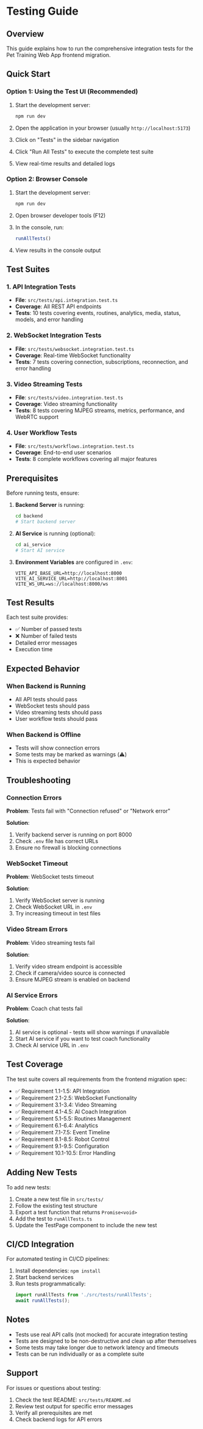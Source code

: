 # Testing Guide

## Overview

This guide explains how to run the comprehensive integration tests for the Pet Training Web App frontend migration.

## Quick Start

### Option 1: Using the Test UI (Recommended)

1. Start the development server:
   ```bash
   npm run dev
   ```

2. Open the application in your browser (usually `http://localhost:5173`)

3. Click on "Tests" in the sidebar navigation

4. Click "Run All Tests" to execute the complete test suite

5. View real-time results and detailed logs

### Option 2: Browser Console

1. Start the development server:
   ```bash
   npm run dev
   ```

2. Open browser developer tools (F12)

3. In the console, run:
   ```javascript
   runAllTests()
   ```

4. View results in the console output

## Test Suites

### 1. API Integration Tests
- **File**: `src/tests/api.integration.test.ts`
- **Coverage**: All REST API endpoints
- **Tests**: 10 tests covering events, routines, analytics, media, status, models, and error handling

### 2. WebSocket Integration Tests
- **File**: `src/tests/websocket.integration.test.ts`
- **Coverage**: Real-time WebSocket functionality
- **Tests**: 7 tests covering connection, subscriptions, reconnection, and error handling

### 3. Video Streaming Tests
- **File**: `src/tests/video.integration.test.ts`
- **Coverage**: Video streaming functionality
- **Tests**: 8 tests covering MJPEG streams, metrics, performance, and WebRTC support

### 4. User Workflow Tests
- **File**: `src/tests/workflows.integration.test.ts`
- **Coverage**: End-to-end user scenarios
- **Tests**: 8 complete workflows covering all major features

## Prerequisites

Before running tests, ensure:

1. **Backend Server** is running:
   ```bash
   cd backend
   # Start backend server
   ```

2. **AI Service** is running (optional):
   ```bash
   cd ai_service
   # Start AI service
   ```

3. **Environment Variables** are configured in `.env`:
   ```env
   VITE_API_BASE_URL=http://localhost:8000
   VITE_AI_SERVICE_URL=http://localhost:8001
   VITE_WS_URL=ws://localhost:8000/ws
   ```

## Test Results

Each test suite provides:
- ✅ Number of passed tests
- ❌ Number of failed tests
- Detailed error messages
- Execution time

## Expected Behavior

### When Backend is Running
- All API tests should pass
- WebSocket tests should pass
- Video streaming tests should pass
- User workflow tests should pass

### When Backend is Offline
- Tests will show connection errors
- Some tests may be marked as warnings (⚠️)
- This is expected behavior

## Troubleshooting

### Connection Errors
**Problem**: Tests fail with "Connection refused" or "Network error"

**Solution**:
1. Verify backend server is running on port 8000
2. Check `.env` file has correct URLs
3. Ensure no firewall is blocking connections

### WebSocket Timeout
**Problem**: WebSocket tests timeout

**Solution**:
1. Verify WebSocket server is running
2. Check WebSocket URL in `.env`
3. Try increasing timeout in test files

### Video Stream Errors
**Problem**: Video streaming tests fail

**Solution**:
1. Verify video stream endpoint is accessible
2. Check if camera/video source is connected
3. Ensure MJPEG stream is enabled on backend

### AI Service Errors
**Problem**: Coach chat tests fail

**Solution**:
1. AI service is optional - tests will show warnings if unavailable
2. Start AI service if you want to test coach functionality
3. Check AI service URL in `.env`

## Test Coverage

The test suite covers all requirements from the frontend migration spec:

- ✅ Requirement 1.1-1.5: API Integration
- ✅ Requirement 2.1-2.5: WebSocket Functionality
- ✅ Requirement 3.1-3.4: Video Streaming
- ✅ Requirement 4.1-4.5: AI Coach Integration
- ✅ Requirement 5.1-5.5: Routines Management
- ✅ Requirement 6.1-6.4: Analytics
- ✅ Requirement 7.1-7.5: Event Timeline
- ✅ Requirement 8.1-8.5: Robot Control
- ✅ Requirement 9.1-9.5: Configuration
- ✅ Requirement 10.1-10.5: Error Handling

## Adding New Tests

To add new tests:

1. Create a new test file in `src/tests/`
2. Follow the existing test structure
3. Export a test function that returns `Promise<void>`
4. Add the test to `runAllTests.ts`
5. Update the TestPage component to include the new test

## CI/CD Integration

For automated testing in CI/CD pipelines:

1. Install dependencies: `npm install`
2. Start backend services
3. Run tests programmatically:
   ```javascript
   import runAllTests from './src/tests/runAllTests';
   await runAllTests();
   ```

## Notes

- Tests use real API calls (not mocked) for accurate integration testing
- Tests are designed to be non-destructive and clean up after themselves
- Some tests may take longer due to network latency and timeouts
- Tests can be run individually or as a complete suite

## Support

For issues or questions about testing:
1. Check the test README: `src/tests/README.md`
2. Review test output for specific error messages
3. Verify all prerequisites are met
4. Check backend logs for API errors
